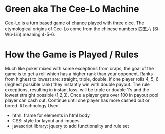 # Green aka The Cee-Lo Machine
Cee-Lo is a turn based game of chance played with three dice. The etymological origins of Cee-Lo come from the chinese numbers 四五六 (Sì-Wŭ-Liù) meaning 4-5-6.
# How the Game is Played / Rules
Much like poker mixed with some exceptions from craps, the goal of the game is to get a roll which has a higher rank than your opponent. Ranks from highest to lowest are: straight, triple, double. if one player rolls 4, 5, 6 (highest possible rank) they instantly win with double payout. The rule exceptions, resulting in instant loss, will be triple or double 1's and the lowest straight possible (1,2,3). Once a player gets over 100 in payout pool player can cash out. Continue until one player has more cashed out or bored.
#Technology Used
* html: frame for elements in html body
* CSS: style for layout and images
* javascript library: jquery to add functionality and rule set
